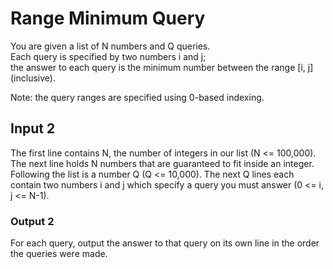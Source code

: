 <h1>Range Minimum Query </h1>
<p>You are given a list of N numbers and Q queries. <br>Each query is specified by two numbers i and j;<br> the answer to each query is the minimum number between the range [i, j] (inclusive).<br>


Note: the query ranges are specified using 0-based indexing.</p>

<h2>Input 2</h2>
The first line contains N, the number of integers in our list (N <= 100,000). The next line holds N numbers that are guaranteed to fit inside an integer. Following the list is a number Q (Q <= 10,000). The next Q lines each contain two numbers i and j which specify a query you must answer (0 <= i, j <= N-1).

<h3>Output 2</h3>
For each query, output the answer to that query on its own line in the order the queries were made.
